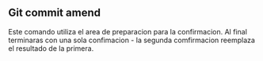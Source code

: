 ## Git commit amend 

Este comando utiliza el area de preparacion para la confirmacion. Al final terminaras con una sola confimacion - la segunda comfirmacion reemplaza el resultado de la primera.